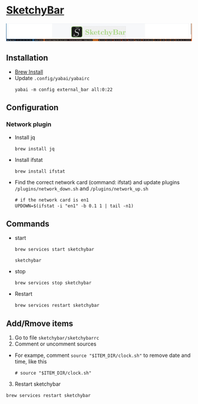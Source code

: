 # [SketchyBar](https://github.com/FelixKratz/SketchyBar)

![sketchybar](./images/sketchybar.jpg)

## Installation
- [Brew Install](https://felixkratz.github.io/SketchyBar/setup)
- Update `.config/yabai/yabairc`
  ```
  yabai -m config external_bar all:0:22
  ```

## Configuration
### Network plugin
- Install jq
  ```shell
  brew install jq
  ```
- Install ifstat
  ```shell
  brew install ifstat
  ```
- Find the correct network card (command: ifstat) and update plugins `/plugins/network_down.sh` and `/plugins/network_up.sh` 
  ```
  # if the network card is en1
  UPDOWN=$(ifstat -i "en1" -b 0.1 1 | tail -n1)
  ```

## Commands
- start
  ```shell
  brew services start sketchybar
  ```
  ```shell
  sketchybar
  ```
- stop
  ```shell
  brew services stop sketchybar
  ```
- Restart
  ```shell
  brew services restart sketchybar
  ```

## Add/Rmove items
1. Go to file `sketchybar/sketchybarrc`
2. Comment or uncomment sources
  - For exampe, comment `source "$ITEM_DIR/clock.sh"` to remove date and time, like this
    ```shell
    # source "$ITEM_DIR/clock.sh"
    ```
3. Restart sketchybar
  ```shell
  brew services restart sketchybar
  ```